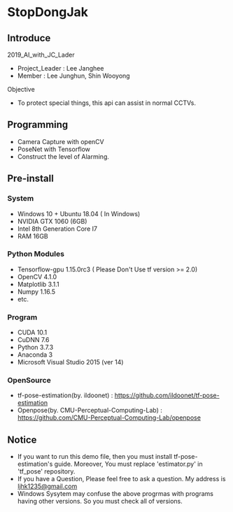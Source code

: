 # StopDongJak

## Introduce
2019_AI_with_JC_Lader

* Project_Leader  : Lee Janghee  
* Member          : Lee Junghun, Shin Wooyong
  
Objective
* To protect special things, this api can assist in normal CCTVs.
## Programming
* Camera Capture with openCV
* PoseNet with Tensorflow
* Construct the level of Alarming.

## Pre-install
### System
- Windows 10 + Ubuntu 18.04 ( In Windows)
- NVIDIA GTX 1060 (6GB)
- Intel 8th Generation Core I7
- RAM 16GB

### Python Modules
- Tensorflow-gpu 1.15.0rc3 ( Please Don't Use tf version >= 2.0)
- OpenCV 4.1.0
- Matplotlib 3.1.1
- Numpy 1.16.5
- etc.

### Program
- CUDA 10.1
- CuDNN 7.6
- Python 3.7.3
- Anaconda 3
- Microsoft Visual Studio 2015 (ver 14)

### OpenSource
- tf-pose-estimation(by. ildoonet) : https://github.com/ildoonet/tf-pose-estimation
- Openpose(by. CMU-Perceptual-Computing-Lab) : https://github.com/CMU-Perceptual-Computing-Lab/openpose

## Notice
- If you want to run this demo file, then you must install tf-pose-estimation's guide. Moreover, You must replace 'estimator.py' in 'tf_pose' repository.
- If you have a Question, Please feel free to ask a question. My address is ljhk1235@gmail.com
- Windows Sysytem may confuse the above progrmas with programs having other versions. So you must check all of versions.
